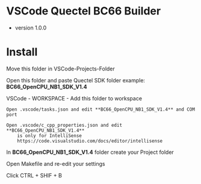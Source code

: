 # VSCode Quectel BC66 Builder 
* version 1.0.0


# Install

Move this folder in VSCode-Projects-Folder

Open this folder and paste Quectel SDK folder
    example: **BC66_OpenCPU_NB1_SDK_V1.4**

VSCode - WORKSPACE - Add this folder to workspace

    Open .vscode/tasks.json and edit **BC66_OpenCPU_NB1_SDK_V1.4** and COM port

    Open .vscode/c_cpp_properties.json and edit **BC66_OpenCPU_NB1_SDK_V1.4**
        is only for IntelliSense 
        https://code.visualstudio.com/docs/editor/intellisense


In **BC66_OpenCPU_NB1_SDK_V1.4** folder create your Project folder

Open Makefile and re-edit your settings

Click CTRL + SHIF + B 



